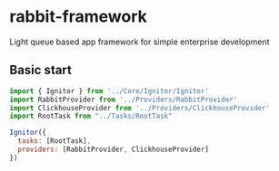 # rabbit-framework

Light queue based app framework for simple enterprise development

## Basic start
```javascript
import { Ignitor } from '../Core/Ignitor/Ignitor'
import RabbitProvider from '../Providers/RabbitProvider'
import ClickhouseProvider from '../Providers/ClickhouseProvider'
import RootTask from "../Tasks/RootTask"

Ignitor({
  tasks: [RootTask],
  providers: [RabbitProvider, ClickhouseProvider]
})
```
